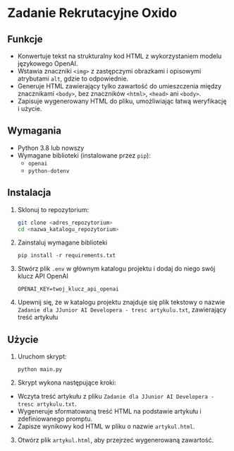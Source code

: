 # Zadanie Rekrutacyjne Oxido
 
## Funkcje

- Konwertuje tekst na strukturalny kod HTML z wykorzystaniem modelu językowego OpenAI.
- Wstawia znaczniki `<img>` z zastępczymi obrazkami i opisowymi atrybutami `alt`, gdzie to odpowiednie.
- Generuje HTML zawierający tylko zawartość do umieszczenia między znacznikami `<body>`, bez znaczników `<html>`, `<head>` ani `<body>`.
- Zapisuje wygenerowany HTML do pliku, umożliwiając łatwą weryfikację i użycie.

## Wymagania

- Python 3.8 lub nowszy
- Wymagane biblioteki (instalowane przez `pip`):
  - `openai`
  - `python-dotenv`

## Instalacja

1. Sklonuj to repozytorium:
   ```bash
   git clone <adres_repozytorium>
   cd <nazwa_katalogu_repozytorium>
   ```
2. Zainstaluj wymagane biblioteki
    ```
    pip install -r requirements.txt
    ```
3. Stwórz plik `.env` w głównym katalogu projektu i dodaj do niego swój klucz API OpenAI
    ```
    OPENAI_KEY=twoj_klucz_api_openai
    ```
4. Upewnij się, że w katalogu projektu znajduje się plik tekstowy o nazwie `Zadanie dla JJunior AI Developera - tresc artykulu.txt`, zawierający treść artykułu

## Użycie

1. Uruchom skrypt:
    ```
    python main.py
    ```
2. Skrypt wykona następujące kroki:

- Wczyta treść artykułu z pliku `Zadanie dla JJunior AI Developera - tresc artykulu.txt`.
- Wygeneruje sformatowaną treść HTML na podstawie artykułu i zdefiniowanego promptu.
- Zapisze wynikowy kod HTML w pliku o nazwie `artykul.html`.

3. Otwórz plik `artykul.html`, aby przejrzeć wygenerowaną zawartość.

